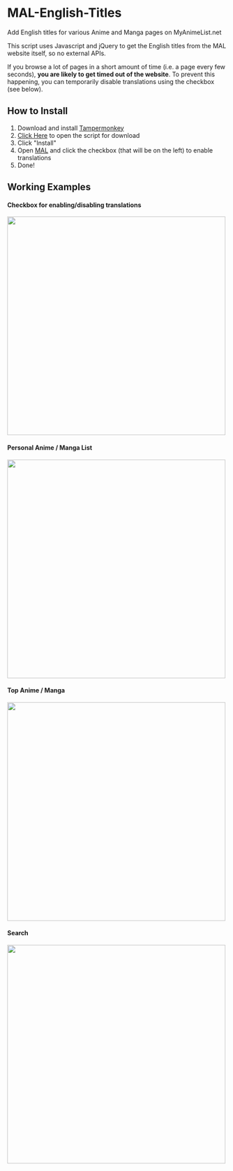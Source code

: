 # MAL-English-Titles
Add English titles for various Anime and Manga pages on MyAnimeList.net

This script uses Javascript and jQuery to get the English titles from the MAL website itself, so no external APIs.

If you browse a lot of pages in a short amount of time (i.e. a page every few seconds), <b>you are likely to get timed out of the website</b>. To prevent this happening, you can temporarily disable translations using the checkbox (see below).

## How to Install
1. Download and install [Tampermonkey](https://www.tampermonkey.net/)
2. [Click Here](https://github.com/Animorphs/MAL-English-Titles/raw/master/MAL_English_Titles.user.js) to open the script for download
3. Click "Install"
4. Open [MAL](https://myanimelist.net/) and click the checkbox (that will be on the left) to enable translations
5. Done!

## Working Examples
#### Checkbox for enabling/disabling translations
<img src='https://i.imgur.com/8vpfpaK.png' width='500'>

#### Personal Anime / Manga List
<img src='https://i.imgur.com/NsFRIOd.png' width='500'>

#### Top Anime / Manga
<img src='https://i.imgur.com/3nlIbZn.png' width='500'>

#### Search
<img src='https://i.imgur.com/V5Kt6Lr.png' width='500'>
